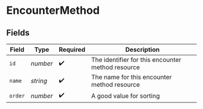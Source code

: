 # EncounterMethod


## Fields

| Field                                             | Type                                              | Required                                          | Description                                       |
| ------------------------------------------------- | ------------------------------------------------- | ------------------------------------------------- | ------------------------------------------------- |
| `id`                                              | *number*                                          | :heavy_check_mark:                                | The identifier for this encounter method resource |
| `name`                                            | *string*                                          | :heavy_check_mark:                                | The name for this encounter method resource       |
| `order`                                           | *number*                                          | :heavy_check_mark:                                | A good value for sorting                          |